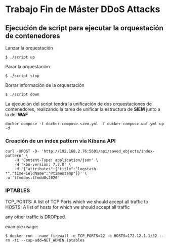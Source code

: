 # Trabajo Fin de Máster DDoS Attacks
## Ejecución de script para ejecutar la orquestación de contenedores
Lanzar la orquestación
```console
$ ./script up
```
Parar la orquestación
```console
$ ./script stop
```
Borrar información de la orquestación
```console
$ ./script down
```
La ejecución del script tendrá la unificación de dos orquestaciones de contenedores, realizando la tarea de unificar la estructura de **SIEM** junto a la del **WAF**
```
docker-compose -f docker-compose.siem.yml -f docker-compose.waf.yml up -d
```

### Creación de un index pattern via Kibana API
```console
curl -XPOST -D- 'http://192.168.2.76:5601/api/saved_objects/index-pattern' \
    -H 'Content-Type: application/json' \
    -H 'kbn-version: 7.7.0' \
    -d '{"attributes":{"title":"logstash-*","timeFieldName":"@timestamp"}}' \
-u 'tfmddos:tfmdd0s2020'
```

### IPTABLES
TCP_PORTS: A list of TCP Ports which we should accept all traffic to
HOSTS: A list of hosts for which we should accept all traffic

any other traffic is DROPped.

example usage:

```
$ docker run --name firewall -e TCP_PORTS=22 -e HOSTS=172.12.1.1/32 --rm -ti --cap-add=NET_ADMIN iptables
```